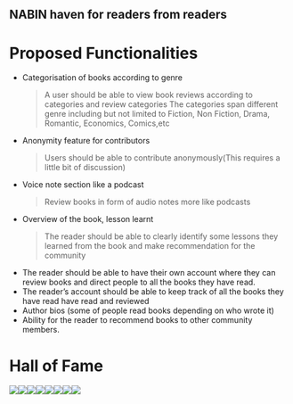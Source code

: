 ## NABIN haven for readers from readers

# Proposed Functionalities

* Categorisation of books according to genre
   > A user should be able to view book reviews according to categories and review categories
   > The categories span different genre including but not limited to Fiction, Non Fiction, Drama, Romantic, Economics, Comics,etc
* Anonymity feature for contributors
   > Users should be able to contribute anonymously(This requires a little bit of discussion)
* Voice note section like a podcast
   > Review books in form of audio notes more like podcasts
* Overview of the book, lesson learnt
   > The reader should be able to clearly identify some lessons they learned from the book and make recommendation for the community
* The reader should be able to have their own account where they can review books and direct people to all the books they have read.
* The reader’s account should be able to keep track of all the books they have read have read and reviewed
* Author bios (some of people read books depending on who wrote it)
* Ability for the reader to recommend books to other community members.

# Hall of Fame
[![](https://sourcerer.io/fame/BaharaJr/nab-in/bookish-broccoli/images/0)](https://sourcerer.io/fame/BaharaJr/nab-in/bookish-broccoli/links/0)[![](https://sourcerer.io/fame/BaharaJr/nab-in/bookish-broccoli/images/1)](https://sourcerer.io/fame/BaharaJr/nab-in/bookish-broccoli/links/1)[![](https://sourcerer.io/fame/BaharaJr/nab-in/bookish-broccoli/images/2)](https://sourcerer.io/fame/BaharaJr/nab-in/bookish-broccoli/links/2)[![](https://sourcerer.io/fame/BaharaJr/nab-in/bookish-broccoli/images/3)](https://sourcerer.io/fame/BaharaJr/nab-in/bookish-broccoli/links/3)[![](https://sourcerer.io/fame/BaharaJr/nab-in/bookish-broccoli/images/4)](https://sourcerer.io/fame/BaharaJr/nab-in/bookish-broccoli/links/4)[![](https://sourcerer.io/fame/BaharaJr/nab-in/bookish-broccoli/images/5)](https://sourcerer.io/fame/BaharaJr/nab-in/bookish-broccoli/links/5)[![](https://sourcerer.io/fame/BaharaJr/nab-in/bookish-broccoli/images/6)](https://sourcerer.io/fame/BaharaJr/nab-in/bookish-broccoli/links/6)[![](https://sourcerer.io/fame/BaharaJr/nab-in/bookish-broccoli/images/7)](https://sourcerer.io/fame/BaharaJr/nab-in/bookish-broccoli/links/7)


